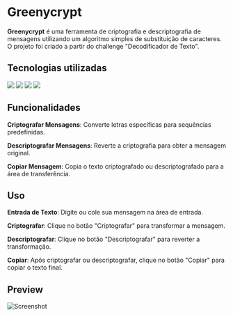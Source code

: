
# Greenycrypt 

<strong>Greenycrypt</strong> é uma ferramenta de criptografia e descriptografia de mensagens utilizando um algoritmo simples de substituição de caracteres. O projeto foi criado a partir do challenge "Decodificador de Texto".

## Tecnologias utilizadas

<div flex-direction: row;>

<img src="https://img.shields.io/badge/JavaScript-F7DF1E?style=for-the-badge&logo=javascript&logoColor=black">

<img src="https://img.shields.io/badge/CSS3-1572B6?style=for-the-badge&logo=css3&logoColor=white">

<img src="https://img.shields.io/badge/HTML5-E34F26?style=for-the-badge&logo=html5&logoColor=white">

<img src="https://img.shields.io/badge/GIT-E44C30?style=for-the-badge&logo=git&logoColor=white">

</div>



## Funcionalidades

<strong>Criptografar Mensagens</strong>: Converte letras específicas para sequências predefinidas.

<strong>Descriptografar Mensagens</strong>: Reverte a criptografia para obter a mensagem original.

<strong>Copiar Mensagem</strong>: Copia o texto criptografado ou descriptografado para a área de transferência.


## Uso

<strong>Entrada de Texto</strong>: Digite ou cole sua mensagem na área de entrada.

<strong>Criptografar</strong>: Clique no botão "Criptografar" para transformar a mensagem.

<strong>Descriptografar</strong>: Clique no botão "Descriptografar" para reverter a transformação.

<strong>Copiar</strong>: Após criptografar ou descriptografar, clique no botão "Copiar" para copiar o texto final.
    
## Preview

![Screenshot](https://i.imgur.com/Qb0w07b.png)


